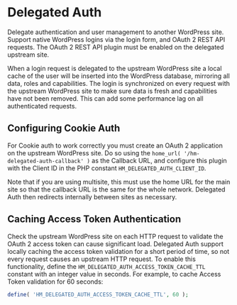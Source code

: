 # Delegated Auth

Delegate authentication and user management to another WordPress site. Support native WordPress logins via the login form, and OAuth 2 REST API requests. The OAuth 2 REST API plugin must be enabled on the delegated upstream site.

When a login request is delegated to the upstream WordPress site a local cache of the user will be inserted into the WordPress database, mirroring all data, roles and capabilities. The login is synchronized on every request with the upstream WordPress site to make sure data is fresh and capabilities have not been removed. This can add some performance lag on all authenticated requests.

## Configuring Cookie Auth

For Cookie auth to work correctly you must create an OAuth 2 application on the upstream WordPress site. Do so using the `home_url( '/hm-delegated-auth-callback' )` as the Callback URL, and configure this plugin with the Client ID in the PHP constant `HM_DELEGATED_AUTH_CLIENT_ID`.

Note that if you are using multisite, this must use the home URL for the main site so that the callback URL is the same for the whole network. Delegated Auth then redirects internally between sites as necessary.

## Caching Access Token Authentication

Check the upstream WordPress site on each HTTP request to validate the OAuth 2 access token can cause significant load. Delegated Auth support locally caching the access token validation for a short period of time, so not every request causes an upstream HTTP request. To enable this functionality, define the `HM_DELEGATED_AUTH_ACCESS_TOKEN_CACHE_TTL` constant with an integer value in seconds. For example, to cache Access Token validation for 60 seconds:

```php
define( 'HM_DELEGATED_AUTH_ACCESS_TOKEN_CACHE_TTL', 60 );
```
